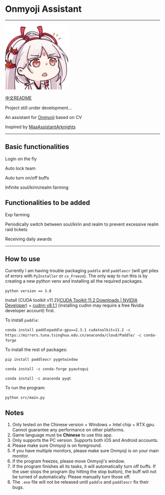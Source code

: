 # Onmyoji Assistant

------

![](https://github.com/TommyTui/OnmyojiAssist/blob/master/resources/icn.png?raw=true)

[中文README](README.md)

Project still under development...

An assistant for [Onmyoji](https://en.onmyojigame.com/) based on CV

Inspired by [MaaAssistantArknights](https://github.com/MaaAssistantArknights/MaaAssistantArknights)

------

## Basic functionalities

Login on the fly

Auto lock team

Auto turn on/off buffs

Infinite soul/kirin/realm farming

## Functionalities to be added

Exp farming

Periodically switch between soul/kirin and realm to prevent excessive realm raid tickets

Receiving daily awards

------

## How to use

Currently I am having trouble packaging `paddle` and `paddleocr` (will get piles of errors with `PyInstaller` or `cx_Freeze`). The only way to run this is by creating a new python venv and installing all the required packages.

`python version == 3.8`

Install [CUDA toolkit v11.2]([CUDA Toolkit 11.2 Downloads | NVIDIA Developer](https://developer.nvidia.com/cuda-11.2.0-download-archive)) + [cudnn v8.1.1](https://developer.nvidia.com/compute/machine-learning/cudnn/secure/8.1.1.33/11.2_20210301/cudnn-11.2-windows-x64-v8.1.1.33.zip) (installing cudnn may require a free Nvidia developer account) first.

To install `paddle`:

`conda install paddlepaddle-gpu==2.3.1 cudatoolkit=11.2 -c https://mirrors.tuna.tsinghua.edu.cn/anaconda/cloud/Paddle/ -c conda-forge `

To install the rest of packages:

`pip install paddleocr pygetwindow`

`conda install -c conda-forge pyautogui`

`conda install -c anaconda pyqt`

To run the program:

`python src/main.py`

## Notes

1. Only tested on the Chinese version + Windows + Intel chip + RTX gpu. Cannot guarantee any performance on other platforms.
2. Game language must be **Chinese** to use this app.
3. Only supports the PC version. Supports both iOS and Android accounts.
4. Please make sure Onmyoji is on foreground. 
5. If you have multiple monitors, please make sure Onmyoji is on your main monitor.
6. If the program freezes, please move Onmyoji's window.
7. If the program finishes all its tasks, it will automatically turn off buffs. If the user stops the program (by hitting the stop button), the buff will not be turned of automatically. Please manually turn those off.
8. The `.exe` file will not be released until `paddle` and `paddleocr` fix their bugs. 